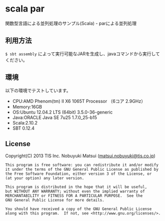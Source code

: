scala par
=========

関数型言語による並列処理のサンプル(Scala) - parによる並列処理

利用方法
--------

`$ sbt assembly` によって実行可能なJARを生成し、javaコマンドから実行してください。

環境
----

以下の環境でテストしています。

* CPU:AMD Phenom(tm) II X6 1065T Processor （6コア 2.9GHz）
* Memory:16GB
* OS:Ubuntu 12.04.2 LTS (64bit) 3.5.0-36-generic
* Java:ORACLE Java SE 7u25 1.7.0_25-b15
* Scala:2.10.2
* SBT 0.12.4

License
-------

Copyright(C) 2013 TIS Inc. Nobuyuki Matsui (matsui.nobuyuki@tis.co.jp)

    This program is free software: you can redistribute it and/or modify
    it under the terms of the GNU General Public License as published by
    the Free Software Foundation, either version 3 of the License, or
    (at your option) any later version.

    This program is distributed in the hope that it will be useful,
    but WITHOUT ANY WARRANTY; without even the implied warranty of
    MERCHANTABILITY or FITNESS FOR A PARTICULAR PURPOSE.  See the
    GNU General Public License for more details.

    You should have received a copy of the GNU General Public License
    along with this program.  If not, see <http://www.gnu.org/licenses/>.
